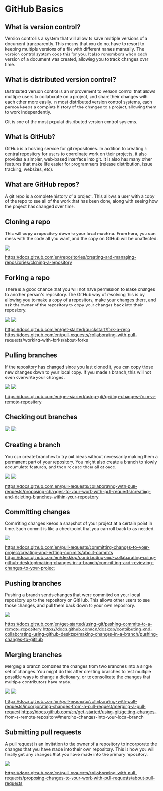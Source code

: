 # GitHub Basics

## What is version control?

Version control is a system that will allow to save multiple versions of a document transparently. This means that you do not have to resort to keeping multiple versions of a file with different names manually. The version control system does this for you. It also remembers when each version of a document was created, allowing you to track changes over time.

## What is distributed version control?

Distributed version control is an improvement to version control that allows multiple users to collaborate on a project, and share their changes with each other more easily. In most distributed version control systems, each person keeps a complete history of the changes to a project, allowing them to work independently.

Git is one of the most populat distributed version control systems.

## What is GitHub?

GitHub is a hosting service for git repositories. In addition to creating a central repository for users to coordinate work on their projects, it also provides a simpler, web-based interface into git. It is also has many other features that make life easier for programmers (release distribution, issue tracking, websites, etc). 

## What are GitHub repos?

A git repo is a complete history of a project. This allows a user with a copy of the repo to see all of the work that has been done, along with seeing how the project has changed over time.

## Cloning a repo

This will copy a repository down to your local machine. From here, you can mess with the code all you want, and the copy on GitHub will be unaffected.

![](images/clone1.png)

https://docs.github.com/en/repositories/creating-and-managing-repositories/cloning-a-repository

## Forking a repo

There is a good chance that you will not have permission to make changes to another person's repository. The GitHub way of resolving this is by allowing you to make a copy of a repository, make your changes there, and ask the owner of the repository to copy your changes back into their repository.

![](images/fork1.png)
![](images/fork2.png)

https://docs.github.com/en/get-started/quickstart/fork-a-repo
https://docs.github.com/en/pull-requests/collaborating-with-pull-requests/working-with-forks/about-forks    


## Pulling branches

If the repository has changed since you last cloned it, you can copy those new changes down to your local copy. If you made a branch, this will not even overwrite your changes.

![](images/pull1.png)
![](images/pull2.png)

https://docs.github.com/en/get-started/using-git/getting-changes-from-a-remote-repository


## Checking out branches

![](images/checkout.png)
![](images/checkout2.png)

## Creating a branch

You can create branches to try out ideas without necessarily making them a permanent part of your repository. You might also create a branch to slowly accumulate features, and then release them all at once.

![](images/create1.png)
![](images/create2.png)

https://docs.github.com/en/pull-requests/collaborating-with-pull-requests/proposing-changes-to-your-work-with-pull-requests/creating-and-deleting-branches-within-your-repository



## Committing changes

Commiting changes keeps a snapshot of your project at a certain point in time. Each commit is like a checkpoint that you can roll back to as needed.

![](images/commit.png)

https://docs.github.com/en/pull-requests/committing-changes-to-your-project/creating-and-editing-commits/about-commits
https://docs.github.com/en/desktop/contributing-and-collaborating-using-github-desktop/making-changes-in-a-branch/committing-and-reviewing-changes-to-your-project



## Pushing branches

Pushing a branch sends changes that were commited on your local repository up to the repository on GitHub. This allows other users to see those changes, and pull them back down to your own repository.

![](images/s/push.png)

https://docs.github.com/en/get-started/using-git/pushing-commits-to-a-remote-repository
https://docs.github.com/en/desktop/contributing-and-collaborating-using-github-desktop/making-changes-in-a-branch/pushing-changes-to-github

## Merging branches

Merging a branch combines the changes from two branches into a single set of changes. You might do this after creating branches to test multiple possible ways to change a dictionary, or to consolidate the changes that multiple contributors have made.

![](images/merge1.png)
![](images/merge2.png)

https://docs.github.com/en/pull-requests/collaborating-with-pull-requests/incorporating-changes-from-a-pull-request/merging-a-pull-request
https://docs.github.com/en/get-started/using-git/getting-changes-from-a-remote-repository#merging-changes-into-your-local-branch

## Submitting pull requests

A pull request is an invitation to the owner of a repository to incorporate the changes that you have made into their own repository. This is how you will finally get any changes that you have made into the primary repository.

![](images/pullrequest.png)


https://docs.github.com/en/pull-requests/collaborating-with-pull-requests/proposing-changes-to-your-work-with-pull-requests/about-pull-requests